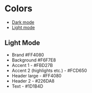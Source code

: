 
# Colors


- [Dark mode](https://huemint.com/website-3/#palette=fffeff-eff0ef-000002-ff4080-61659e-f2f23c)
- [Light mode](https://huemint.com/website-3/#palette=f6f7e8-fcd650-1d1b4d-ff4080-226da8-fbd27b)

## Light Mode
- Brand #FF4080
- Background #F6F7E8
- Accent 1 - #FBD27B
- Accent 2 (highlights etc.) - #FCD650
- Header large - #FF4080
- Header 2 - #226DA8
- Text - #1D1B4D

